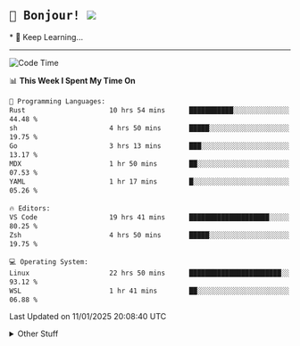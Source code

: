 
<h2>
    <samp>🎉 Bonjour!  <img src="https://media.giphy.com/media/mGcNjsfWAjY5AEZNw6/giphy.gif" width="50"></samp>
</h2>
* 🧐 Keep Learning...
<hr>

<!--START_SECTION:waka-->
![Code Time](http://img.shields.io/badge/Code%20Time-3%2C518%20hrs%2018%20mins-blue)

📊 **This Week I Spent My Time On** 

```text
💬 Programming Languages: 
Rust                     10 hrs 54 mins      ███████████░░░░░░░░░░░░░░   44.48 % 
sh                       4 hrs 50 mins       █████░░░░░░░░░░░░░░░░░░░░   19.75 % 
Go                       3 hrs 13 mins       ███░░░░░░░░░░░░░░░░░░░░░░   13.17 % 
MDX                      1 hr 50 mins        ██░░░░░░░░░░░░░░░░░░░░░░░   07.53 % 
YAML                     1 hr 17 mins        █░░░░░░░░░░░░░░░░░░░░░░░░   05.26 % 

🔥 Editors: 
VS Code                  19 hrs 41 mins      ████████████████████░░░░░   80.25 % 
Zsh                      4 hrs 50 mins       █████░░░░░░░░░░░░░░░░░░░░   19.75 % 

💻 Operating System: 
Linux                    22 hrs 50 mins      ███████████████████████░░   93.12 % 
WSL                      1 hr 41 mins        ██░░░░░░░░░░░░░░░░░░░░░░░   06.88 % 
```


 Last Updated on 11/01/2025 20:08:40 UTC
<!--END_SECTION:waka-->

<details >
    <summary>Other Stuff</summary>
<p align="center">
    <img src="https://api.githubtrends.io/user/svg/XmchxUp/langs?time_range=one_year&include_private=True&theme=classic" />
    <img src="https://api.githubtrends.io/user/svg/XmchxUp/repos?time_range=one_year&include_private=True&theme=classic" />
</p>

<table align="center">
  <tr>
    <td width="50%">
     <img width="100%" src="./github-metrics.svg">
    </td>
    <td width="50%">
     <img width="100%" src="./github-metrics/achievements.compact.svg" />
     <img width="100%" src="./github-metrics/wakatime.svg" />
     <img width="100%" src="./github-metrics/stars.svg" />
     <img width="100%" src="https://github-profile-trophy.vercel.app/?username=xmchxup" />
     <img height="110rem" src="https://github-readme-stats.vercel.app/api?username=xmchxup&hide_border=true&show_icons=true&include_all_commits=true&bg_color=0,EC6C6C,FFD479,FFFC79,73FA79&theme=graywhite&locale=en" />
     <img height="110rem" src="https://github-readme-stats.vercel.app/api/top-langs/?username=xmchxup&hide=css,scss,html&langs_count=8&hide_border=true&layout=compact&bg_color=0,73FA79,73FDFF,D783FF&theme=graywhite&locale=en" />
     <img width="100%" src="https://github-readme-streak-stats.herokuapp.com/?user=XmchxUp" />
    </td>
  </tr>
</table>

<!-- GitHub Activity Graph -->
<!--
<table align="center">
  <tr>
    <td colspan="2">
      <img width="100%" src="https://github-readme-activity-graph.vercel.app/graph?username=xmchxup&area=true&hide_border=true&theme=redical" />
    </td>
  </tr>
</table>

</details>
-->

<hr>


<p align="center">
    <i>You can learn anything!</i>
    <p align="center">
        <img src="https://visitor-badge.laobi.icu/badge?page_id=xmchxup" alt="visitor badge"/>       
    </p>
</p>

<!--
<picture>
  <source media="(prefers-color-scheme: dark)" srcset="https://raw.githubusercontent.com/XmchxUp/XmchxUp/output/github-snake-dark.svg" />
  <source media="(prefers-color-scheme: light)" srcset="https://raw.githubusercontent.com/XmchxUp/XmchxUp/output/github-snake.svg" />
  <img alt="github-snake" src="https://raw.githubusercontent.com/XmchxUp/XmchxUp/output/github-snake.svg" />
</picture>
-->
